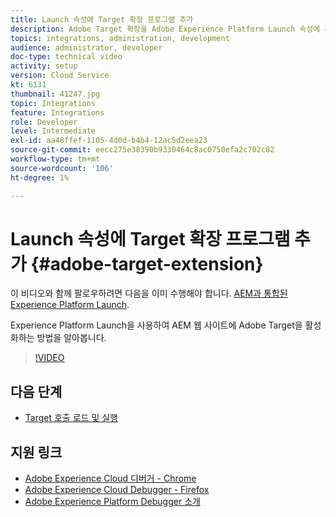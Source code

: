 ```yaml
---
title: Launch 속성에 Target 확장 프로그램 추가
description: Adobe Target 확장을 Adobe Experience Platform Launch 속성에 추가하는 방법을 알아봅니다.
topics: integrations, administration, development
audience: administrator, developer
doc-type: technical video
activity: setup
version: Cloud Service
kt: 6131
thumbnail: 41247.jpg
topic: Integrations
feature: Integrations
role: Developer
level: Intermediate
exl-id: aa48ffef-1105-4d0d-b4b4-12ac5d2eea23
source-git-commit: eecc275e38390b9330464c8ac0750efa2c702c82
workflow-type: tm+mt
source-wordcount: '106'
ht-degree: 1%

---
```


# Launch 속성에 Target 확장 프로그램 추가 {#adobe-target-extension}

이 비디오와 함께 팔로우하려면 다음을 이미 수행해야 합니다. [AEM과 통합된 Experience Platform Launch](../experience-platform/data-collection/tags/overview.md).

Experience Platform Launch을 사용하여 AEM 웹 사이트에 Adobe Target을 활성화하는 방법을 알아봅니다.

>[!VIDEO](https://video.tv.adobe.com/v/41247?quality=12&learn=on)

## 다음 단계

+ [Target 호출 로드 및 실행](./load-and-fire-target.md)

## 지원 링크

+ [Adobe Experience Cloud 디버거 - Chrome](https://chrome.google.com/webstore/detail/adobe-experience-cloud-de/ocdmogmohccmeicdhlhhgepeaijenapj)
+ [Adobe Experience Cloud Debugger - Firefox](https://addons.mozilla.org/en-US/firefox/addon/adobe-experience-platform-dbg/)
+ [Adobe Experience Platform Debugger 소개](https://experienceleague.adobe.com/docs/debugger-learn/tutorials/experience-platform-debugger/introduction-to-the-experience-platform-debugger.html)
